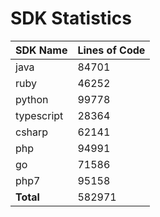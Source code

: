 # SDK Statistics

| SDK Name | Lines of Code |
| -------- | ------------- |
| java | 84701 |
| ruby | 46252 |
| python | 99778 |
| typescript | 28364 |
| csharp | 62141 |
| php | 94991 |
| go | 71586 |
| php7 | 95158 |
| **Total** | 582971 |
